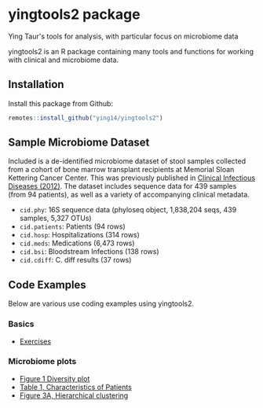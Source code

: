 yingtools2 package
================

Ying Taur's tools for analysis, with particular focus on microbiome data

yingtools2 is an R package containing many tools and functions for working with clinical and microbiome data.

## Installation

Install this package from Github:

``` r
remotes::install_github("ying14/yingtools2")
```

## Sample Microbiome Dataset

Included is a de-identified microbiome dataset of stool samples collected from a cohort of bone marrow transplant recipients at Memorial Sloan Kettering Cancer Center. This was previously published in [Clinical Infectious Diseases (2012)](https://www.ncbi.nlm.nih.gov/pmc/articles/PMC3657523/). The dataset includes sequence data for 439 samples (from 94 patients), as well as a variety of accompanying clinical metadata.

-   `cid.phy`: 16S sequence data (phyloseq object, 1,838,204 seqs, 439 samples, 5,327 OTUs)
-   `cid.patients`: Patients (94 rows)
-   `cid.hosp`: Hospitalizations (314 rows)
-   `cid.meds`: Medications (6,473 rows)
-   `cid.bsi`: Bloodstream Infections (138 rows)
-   `cid.cdiff`: C. diff results (37 rows)

## Code Examples

Below are various use coding examples using yingtools2.

### Basics

-   [Exercises](examples/exercises.md)

### Microbiome plots

-   [Figure 1 Diversity plot](examples/cid.diversity.md)
-   [Table 1, Characteristics of Patients](examples/cid.patient.characteristics.md)
-   [Figure 3A, Hierarchical clustering](examples/cid.hclust.md)

